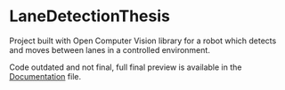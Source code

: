 # LaneDetectionThesis

Project built with Open Computer Vision library for a robot which detects and moves between lanes in a controlled environment.

Code outdated and not final, full final preview is available in the [Documentation](https://github.com/Faski1/LaneDetectionThesis/blob/master/Detekcija_saobracajne_trake_za_autonomno_vodjenje_robota.docx) file. 
